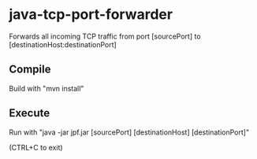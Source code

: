 # java-tcp-port-forwarder
Forwards all incoming TCP traffic from port \[sourcePort\] to \[destinationHost:destinationPort\]

## Compile ##
Build with "mvn install"


## Execute ##
Run with "java -jar jpf.jar \[sourcePort\] \[destinationHost\] \[destinationPort\]"

(CTRL+C to exit)
